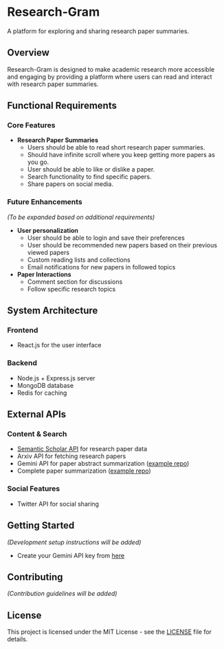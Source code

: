 # Research-Gram

A platform for exploring and sharing research paper summaries.

## Overview
Research-Gram is designed to make academic research more accessible and engaging by providing a platform where users can read and interact with research paper summaries.

## Functional Requirements

### Core Features
- **Research Paper Summaries**
  - Users should be able to read short research paper summaries.
  - Should have infinite scroll where you keep getting more papers as you go.
  - User should be able to like or dislike a paper.
  - Search functionality to find specific papers.
  - Share papers on social media.

### Future Enhancements
*(To be expanded based on additional requirements)*
- **User personalization**
  - User should be able to login and save their preferences
  - User should be recommended new papers based on their previous viewed papers
  - Custom reading lists and collections
  - Email notifications for new papers in followed topics
- **Paper Interactions**
  - Comment section for discussions
  - Follow specific research topics

## System Architecture

### Frontend
- React.js for the user interface

### Backend
- Node.js + Express.js server
- MongoDB database
- Redis for caching

## External APIs

### Content & Search
- [Semantic Scholar API](https://www.semanticscholar.org/product/api/tutorial) for research paper data 
- Arxiv API for fetching research papers
- Gemini API for paper abstract summarization ([example repo](https://github.com/Shaier/arxiv_summarizer))
- Complete paper summarization ([example repo](https://github.com/summarizepaper/summarizepaper/tree/master))

### Social Features
- Twitter API for social sharing


## Getting Started
*(Development setup instructions will be added)*
- Create your Gemini API key from [here](https://aistudio.google.com/app/apikey)

## Contributing
*(Contribution guidelines will be added)*

## License
This project is licensed under the MIT License - see the [LICENSE](LICENSE) file for details.